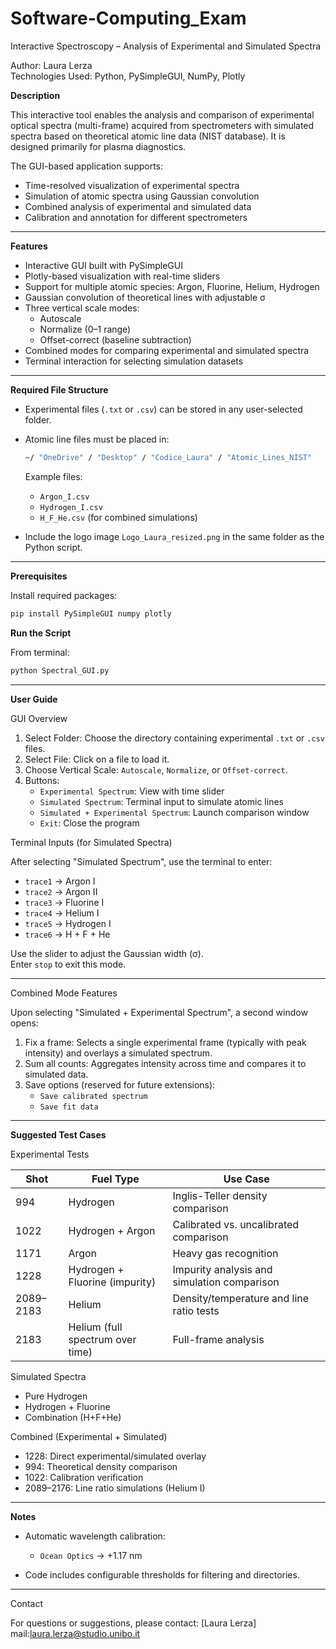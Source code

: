 # Software-Computing_Exam
Interactive Spectroscopy – Analysis of Experimental and Simulated Spectra

Author: Laura Lerza  
Technologies Used: Python, PySimpleGUI, NumPy, Plotly  

**Description**

This interactive tool enables the analysis and comparison of experimental optical spectra (multi-frame) acquired from spectrometers with simulated spectra based on theoretical atomic line data (NIST database). It is designed primarily for plasma diagnostics.

The GUI-based application supports:
- Time-resolved visualization of experimental spectra
- Simulation of atomic spectra using Gaussian convolution
- Combined analysis of experimental and simulated data
- Calibration and annotation for different spectrometers

---

**Features**

- Interactive GUI built with PySimpleGUI
- Plotly-based visualization with real-time sliders
- Support for multiple atomic species: Argon, Fluorine, Helium, Hydrogen
- Gaussian convolution of theoretical lines with adjustable σ
- Three vertical scale modes:
  - Autoscale
  - Normalize (0–1 range)
  - Offset-correct (baseline subtraction)
- Combined modes for comparing experimental and simulated spectra
- Terminal interaction for selecting simulation datasets

---

**Required File Structure**

- Experimental files (`.txt` or `.csv`) can be stored in any user-selected folder.
- Atomic line files must be placed in:

  ```bash
  ~/ "OneDrive" / "Desktop" / "Codice_Laura" / "Atomic_Lines_NIST"
  ```

  Example files:
  - `Argon_I.csv`
  - `Hydrogen_I.csv`
  - `H_F_He.csv` (for combined simulations)

- Include the logo image `Logo_Laura_resized.png` in the same folder as the Python script.

---


**Prerequisites**

Install required packages:

```bash
pip install PySimpleGUI numpy plotly
```

**Run the Script**

From terminal:

```bash
python Spectral_GUI.py
```

---

**User Guide**

GUI Overview

1. Select Folder: Choose the directory containing experimental `.txt` or `.csv` files.
2. Select File: Click on a file to load it.
3. Choose Vertical Scale: `Autoscale`, `Normalize`, or `Offset-correct`.
4. Buttons:
   - `Experimental Spectrum`: View with time slider
   - `Simulated Spectrum`: Terminal input to simulate atomic lines
   - `Simulated + Experimental Spectrum`: Launch comparison window
   - `Exit`: Close the program

Terminal Inputs (for Simulated Spectra)

After selecting "Simulated Spectrum", use the terminal to enter:

- `trace1` → Argon I  
- `trace2` → Argon II  
- `trace3` → Fluorine I  
- `trace4` → Helium I  
- `trace5` → Hydrogen I  
- `trace6` → H + F + He  

Use the slider to adjust the Gaussian width (σ).  
Enter `stop` to exit this mode.

---

Combined Mode Features

Upon selecting "Simulated + Experimental Spectrum", a second window opens:

1. Fix a frame: Selects a single experimental frame (typically with peak intensity) and overlays a simulated spectrum.
2. Sum all counts: Aggregates intensity across time and compares it to simulated data.
3. Save options (reserved for future extensions):
   - `Save calibrated spectrum`
   - `Save fit data`

---

**Suggested Test Cases**

 Experimental Tests

| Shot      | Fuel Type                          | Use Case                                           |
|-----------|------------------------------------|----------------------------------------------------|
| 994       | Hydrogen                           | Inglis-Teller density comparison                   |
| 1022      | Hydrogen + Argon                   | Calibrated vs. uncalibrated comparison             |
| 1171      | Argon                              | Heavy gas recognition                              |
| 1228      | Hydrogen + Fluorine (impurity)     | Impurity analysis and simulation comparison        |
| 2089–2183 | Helium                             | Density/temperature and line ratio tests           |
| 2183      | Helium (full spectrum over time)   | Full-frame analysis                                |

Simulated Spectra

- Pure Hydrogen
- Hydrogen + Fluorine
- Combination (H+F+He)

Combined (Experimental + Simulated)

- 1228: Direct experimental/simulated overlay
- 994: Theoretical density comparison
- 1022: Calibration verification
- 2089–2176: Line ratio simulations (Helium I)

---

**Notes**

- Automatic wavelength calibration:
  - `Ocean Optics` → +1.17 nm

- Code includes configurable thresholds for filtering and directories.

---

Contact

For questions or suggestions, please contact: [Laura Lerza] mail:laura.lerza@studio.unibo.it
